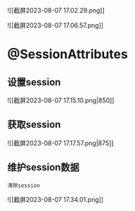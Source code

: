 ![[截屏2023-08-07 17.02.29.png]]

![[截屏2023-08-07 17.06.57.png]]
# @SessionAttributes

## 设置session

![[截屏2023-08-07 17.15.10.png|850]]

## 获取session

![[截屏2023-08-07 17.17.57.png|875]]

## 维护session数据
	清除session

![[截屏2023-08-07 17.34.01.png]]


